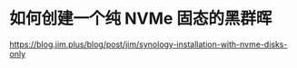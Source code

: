# 如何创建一个纯 NVMe 固态的黑群晖

<https://blog.jim.plus/blog/post/jim/synology-installation-with-nvme-disks-only>
